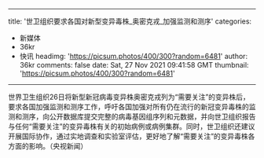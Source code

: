 
---
title: '世卫组织要求各国对新型变异毒株_奥密克戎_加强监测和测序'
categories: 
 - 新媒体
 - 36kr
 - 快讯
headimg: 'https://picsum.photos/400/300?random=6481'
author: 36kr
comments: false
date: Sat, 27 Nov 2021 09:41:58 GMT
thumbnail: 'https://picsum.photos/400/300?random=6481'
---

<div>   
世界卫生组织26日将新型新冠病毒变异株奥密克戎列为“需要关注”的变异株后，要求各国加强监测和测序工作，呼吁各国加强对所有仍在流行的新冠变异毒株的监测和测序，向公开数据库提交完整的病毒基因组序列和元数据，并向世卫组织报告与任何“需要关注”的变异毒株有关的初始病例或病例集群。同时，世卫组织还建议开展国际协作，通过实地调查和实验室评估，更好地了解“需要关注”的变异毒株各方面的影响。（央视新闻）  
</div>
            